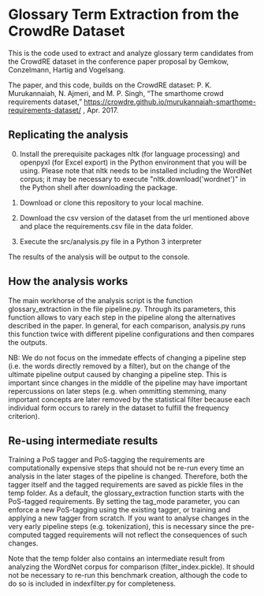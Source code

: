 # Glossary Term Extraction from the CrowdRe Dataset

This is the code used to extract and analyze glossary term candidates from the CrowdRE dataset in
the conference paper proposal by Gemkow, Conzelmann, Hartig and Vogelsang.

The paper, and this code, builds on the CrowdRE dataset:
P. K. Murukannaiah, N. Ajmeri, and M. P. Singh, “The smarthome crowd requirements dataset,” https://crowdre.github.io/murukannaiah-smarthome-requirements-dataset/ , Apr. 2017.

## Replicating the analysis

0. Install the prerequisite packages nltk (for language processing) and openpyxl (for Excel export) in the Python environment that you will be using.
Please note that nltk needs to be installed including the WordNet corpus; it may be necessary to execute "nltk.download('wordnet')" in the Python shell
after downloading the package.

1. Download or clone this repository to your local machine.

2. Download the csv version of the dataset from the url mentioned above and place the requirements.csv file in the data folder.

3. Execute the src/analysis.py file in a Python 3 interpreter

The results of the analysis will be output to the console.

## How the analysis works

The main workhorse of the analysis script is the function glossary_extraction in the file pipeline.py. Through its parameters, this function allows
to vary each step in the pipeline along the alternatives described in the paper. In general, for each comparison, analysis.py runs this function twice
with different pipeline configurations and then compares the outputs.

NB: We do not focus on the immedate effects of changing a pipeline step (i.e. the words directly removed by a filter), but on the change of the ultimate
pipeline output caused by changing a pipeline step. This is important since changes in the middle of the pipeline may have important repercussions on
later steps (e.g. when ommitting stemming, many important concepts are later removed by the statistical filter because each individual form occurs to
rarely in the dataset to fulfill the frequency criterion).

## Re-using intermediate results

Training a PoS tagger and PoS-tagging the requirements are computationally expensive steps that should not be re-run every time an analysis in the
later stages of the pipeline is changed. Therefore, both the tagger itself and the tagged requirements are saved as pickle files in the temp folder.
As a default, the glossary_extraction function starts with the PoS-tagged requirements. By setting the tag_mode parameter, you can enforce a new
PoS-tagging using the existing tagger, or training and applying a new tagger from scratch. If you want to analyse changes in the very early pipeline
steps (e.g. tokenization), this is necessary since the pre-computed tagged requirements will not reflect the consequences of such changes.

Note that the temp folder also contains an intermediate result from analyzing the WordNet corpus for comparison (filter_index.pickle). It should
not be necessary to re-run this benchmark creation, although the code to do so is included in indexfilter.py for completeness.